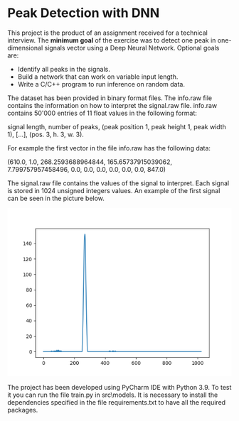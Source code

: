 Peak Detection with DNN
=======================

This project is the product of an assignment received for a technical interview. 
The **minimum goal** of the exercise was to detect one peak in one-dimensional signals vector 
using a Deep Neural Network.
Optional goals are:
- Identify all peaks in the signals.
- Build a network that can work on variable input length.
- Write a C/C++ program to run inference on random data.


The dataset has been provided in binary format files. 
The info.raw file contains the information on how to interpret the signal.raw file. 
info.raw contains 50'000 entries of 11 float values in the following format:

signal length, number of peaks, (peak position 1, peak height 1, peak width 1), 
[...],
(pos. 3, h. 3, w. 3).

For example the first vector in the file info.raw has the following data:

(610.0, 1.0, 268.2593688964844, 165.65737915039062, 7.799757957458496, 0.0, 0.0, 0.0, 0.0, 0.0, 0.0, 847.0)

The signal.raw file contains the values of the signal to interpret. 
Each signal is stored in 1024 unsigned integers values. 
An example of the first signal can be seen in the picture below.

![First signal data in signal.raw file](images/Signal0.png "Signal0")

The project has been developed using PyCharm IDE with Python 3.9. To test it you can run the file train.py in src\models.
It is necessary to install the dependencies specified in the file requirements.txt to have all the required packages.
